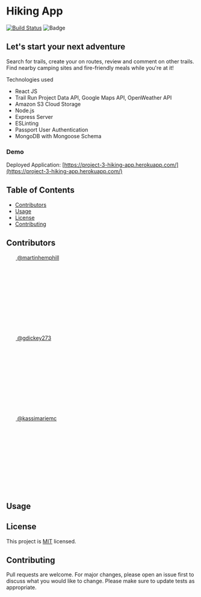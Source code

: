 # Hiking App
[![Build Status](https://travis-ci.com/gdickey273/hiking-app)](https://travis-ci.com/gdickey273/hiking-app)  ![Badge](https://img.shields.io/badge/license-MIT-green)

## Let's start your next adventure
Search for trails, create your on routes, review and comment on other trails. Find nearby camping sites and fire-friendly meals while you're at it! 

  Technologies used
  * React JS
  * Trail Run Project Data API, Google Maps API, OpenWeather API
  * Amazon S3 Cloud Storage
  * Node.js
  * Express Server
  * ESLinting
  * Passport User Authentication
  * MongoDB with Mongoose Schema

 ### Demo

Deployed Application: [https://project-3-hiking-app.herokuapp.com/](https://project-3-hiking-app.herokuapp.com/)

## Table of Contents

* [Contributors](#contributors)
* [Usage](#usage)
* [License](#license)
* [Contributing](#contributing)

## Contributors

  <a href="https://github.com/martinhemphill"><img src="https://avatars3.githubusercontent.com/u/23305739?s=460&u=dd03b5df71b25b7044850a04d485b851f876365e&v=4" width="5%" style="border-radius:50%"> @martinhemphill</a>
  

  <a href="https://github.com/gdickey273"><img src="https://avatars1.githubusercontent.com/u/65249484?s=460&u=85841cafa1271b99f6a34995c5bd0557d7b6f1f5&v=4" width="5%" style="border-radius:50%"> @gdickey273</a>

  <a href="https://github.com/kassimariemc"><img src="https://avatars3.githubusercontent.com/u/66877217?s=460&u=2aefa4a92adc823f1df8656008e78fe8edd0f9b6&v=4" width="5%" style="border-radius:50%"> @kassimariemc</a>

## Usage


## License
This project is [MIT](https://choosealicense.com/licenses/mit/) licensed.

## Contributing
Pull requests are welcome. For major changes, please open an issue first to discuss what you would like to change.  Please make sure to update tests as appropriate.
